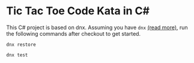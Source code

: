 # Tic Tac Toe Code Kata in C#

This C# project is based on dnx. Assuming you have `dnx` [(read more)](https://github.com/aspnet/home), run the following commands after checkout to get started.

`dnx restore`

`dnx test`
